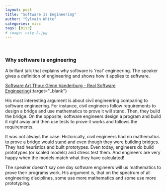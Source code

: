 ```yaml
---
layout: post
title: "Software Is Engineering"
author: "Sylvain White"
categories: misc
tags: [misc]
# image: city-2.jpg
---
```

<br/>

### Why software is engineering

A brillant talk that explains why software is 'real' engineering. The speaker gives a definition of engineering and shows how it applies to software. 

[Software Art Thou: Glenn Vanderburg - Real Software Engineering](https://www.youtube.com/watch?v=RhdlBHHimeM&feature=youtu.be){:target="_blank"}

His most interesting argument is about civil engineering comparing to software engineering. For instance, civil engineers follow requirements to design a bridge and use mathematics to prove it will stand. Then, they build the bridge. On the opposite, software engineers design a program and build it right away and then use tests to prove it works and follows the requirements.

It was not always the case. Historically, civil engineers had no mathematics to prove a bridge would stand and even though they were building bridges. They had heuristics and built prototypes. Even today, engineers do build prototypes (or scaled models) and stress test them. And engineers are very happy when the models match what they have calculated! 

The speaker doesn't say one day software engineers will us mathematics to prove their programs work. His argument is, that on the spectrum of all engineering disciplines, some use more mathematics and some use more prototyping.  